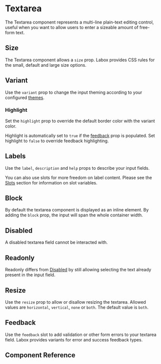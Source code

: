 # Textarea <Tag text="<LTextarea>" />

The Textarea component represents a multi-line plain-text editing control, useful when you want to allow users to enter a sizeable amount of free-form text.

<Snippet :code="example" />

## Size

The Textarea component allows a `size` prop. Labox provides CSS rules for the small, default and large size options.

<Snippet :code="sizes" />

## Variant

Use the `variant` prop to change the input theming according to your configured [themes](/labox/configuration/themes/).

<Snippet :code="variants" />

### Highlight

Set the `highlight` prop to override the default border color with the variant color.

<Snippet :code="highlight" />

Highlight is automatically set to `true` if the [feedback](#feedback) prop is populated. Set highlight to `false` to override feedback highlighting.

<Snippet :code="highlightFeedback" />

## Labels

Use the `label`, `description` and `help` props to describe your input fields.

<Snippet :code="labels" />

You can also use slots for more freedom on label content. Please see the [Slots](#slots) section for information on slot variables.

<Snippet :code="labelsSlots" />

## Block

By default the textarea component is displayed as an inline element. By adding the `block` prop, the input will span the whole container width.

<Snippet :code="block" />

## Disabled

A disabled textarea field cannot be interacted with.

<Snippet :code="disabled" />

## Readonly

Readonly differs from [Disabled](#disabled) by still allowing selecting the text already present in the input field.

<Snippet :code="readonly" />

## Resize

Use the `resize` prop to allow or disallow resizing the textarea. Allowed values are `horizontal`, `vertical`, `none` or `both`. The default value is `both`.

<Snippet :code="resize" />

## Feedback

Use the `feedback` slot to add validation or other form errors to your textarea field. Labox provides variants for error and success feedback types.

<Snippet :code="feedback" />

## Component Reference

<ComponentMeta src="textarea" />

<script lang="ts" setup>
const example = `<LTextarea label="Textarea" help="Please enter something here." />`

const sizes = `
<div class="grid-3">
  <LTextarea size="sm" placeholder="Small" />
  <LTextarea size="md" placeholder="Default" />
  <LTextarea size="lg" placeholder="Large" />
</div>
`

const variants = `
<div class="grid-4">
  <LTextarea variant="primary" placeholder="primary" />
  <LTextarea variant="secondary" placeholder="secondary" />
  <LTextarea variant="error" placeholder="error" />
  <LTextarea variant="success" placeholder="success"/>
</div>
`

const highlight = `
<div class="grid-4">
  <LTextarea highlight variant="primary" placeholder="primary" />
  <LTextarea highlight variant="secondary" placeholder="secondary" />
  <LTextarea highlight variant="error" placeholder="error" />
  <LTextarea highlight variant="success" placeholder="success"/>
</div>
`

const highlightFeedback = `
<div class="grid-3">
  <LTextarea feedback="Error!" placeholder="Feedback"/>
  <LTextarea :highlight="false" feedback="Error!" placeholder="Override"/>
</div>
`

const labels = `
<LTextarea 
  label="Label"
  description="Description"
  help="Help"
  placeholder="Placeholder"
/>
`

const labelsSlots = `
<LTextarea placeholder="Placeholder">
  <template #label="{ id }">
    <label :for="id">Label</label>
  </template>
  <template #description>
    <span style="color: purple" v-text="'Description'" />
  </template>
  <template #help>
    <span style="color: purple" v-text="'Help'" />
  </template>
</LTextarea>
`

const block = `
<LTextarea block label="Block" />
`

const disabled = `
<LTextarea disabled placeholder="Disabled" />`

const readonly = `
<template>
  <LTextarea v-model="text" readonly />
</template>

<script>
export default {
  data() {
    return {
      text: "Value"
    }
  }
}
<\/script>
`

const resize = `
<LTextarea resize="none" placeholder="Not resizeable!" />
`

const feedback = `
<div class="grid-2">
  <LTextarea label="Textarea" block feedback="Bad!" />
  <LTextarea label="Textarea" block feedback="Good!" feedback-type="success" />
</div>
`
</script>
